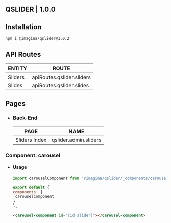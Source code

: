 ## QSLIDER  | 1.0.0

## Installation

`` npm i @imagina/qslider@1.0.2 ``

## API Routes

| ENTITY  | ROUTE |
| ------------- | ------------- |
| Sliders | apiRoutes.qslider.sliders |
| Slides | apiRoutes.qslider.slides |

## Pages

- ### Back-End

  | PAGE | NAME |
  | ------------- | ------------- |
  | Sliders Index | qslider.admin.sliders |
 
### Component: carousel
- #### Usage 

    ```js
    import carouselComponent from '@imagina/qslider/_components/carousel';
    
    export default {
    components: {
     carouselComponent
    }
    };
    ```
 
    ```html
    <carousel-component id="[id slider]"></carousel-component>
    ```
